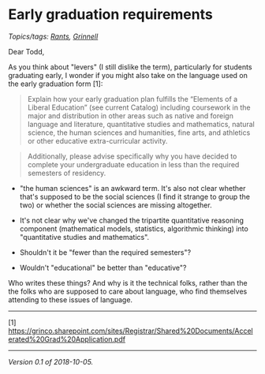 Early graduation requirements
=============================

*Topics/tags: [Rants](index-rants), [Grinnell](index-grinnell)*

Dear Todd,

As you think about "levers" (I still dislike the term), particularly for students graduating early, I wonder if you might also take on the language used on the early graduation form [1]:

> Explain how your early graduation plan fulfills the “Elements of a Liberal Education” (see current Catalog) including coursework in the major and distribution in other areas such as native and foreign language and literature, quantitative studies and mathematics, natural science, the human sciences and humanities, fine arts, and athletics or other educative extra-curricular activity.

> Additionally, please advise specifically why you have decided to complete your undergraduate education in less than the required semesters of residency.

* "the human sciences" is an awkward term.  It's also not clear whether that's supposed to be the social sciences (I find it strange to group the two) or whether the social sciences are missing altogether.

* It's not clear why we've changed the tripartite quantitative reasoning component (mathematical models, statistics, algorithmic thinking) into "quantitative studies and mathematics".

* Shouldn't it be "fewer than the required semesters"?

* Wouldn't "educational" be better than "educative"?

Who writes these things?  And why is it the technical folks, rather than
the the folks who are supposed to care about language, who find themselves
attending to these issues of language. 

---

[1] https://grinco.sharepoint.com/sites/Registrar/Shared%20Documents/Accelerated%20Grad%20Application.pdf

---

*Version 0.1 of 2018-10-05.*
